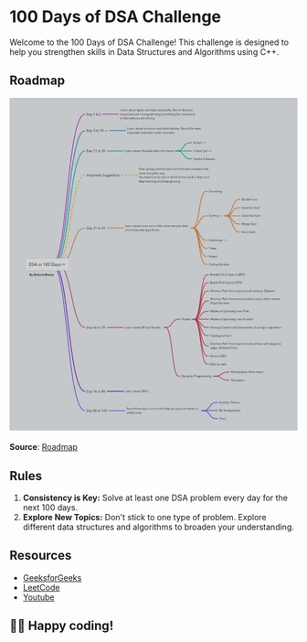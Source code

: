 # 100 Days of DSA Challenge

Welcome to the 100 Days of DSA Challenge! This challenge is designed to help you strengthen skills in Data Structures and Algorithms using C++. 

## Roadmap

![DSA Roadmap](https://github.com/Shivani-Sharma-23/100-Days_of_DSA/blob/main/Roadmap.jpg)
<br><br>
**Source**: [Roadmap](https://neetcode.io/roadmap)

## Rules

1. **Consistency is Key:** Solve at least one DSA problem every day for the next 100 days.
2. **Explore New Topics:** Don't stick to one type of problem. Explore different data structures and algorithms to broaden your understanding.

## Resources

- [GeeksforGeeks](https://www.geeksforgeeks.org/)
- [LeetCode](https://leetcode.com/)
- [Youtube](https://www.youtube.com)

## 👩‍💻 Happy coding!
